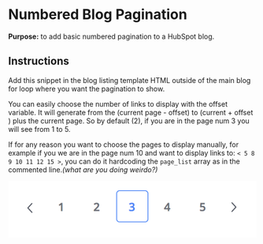 # Numbered Blog Pagination

**Purpose:** to add basic numbered pagination to a HubSpot blog. 

## Instructions 

Add this snippet in the blog listing template HTML outside of the main blog for loop where you want the pagination to show.

You can easily choose the number of links to display with the offset variable. It will generate from the (current page - offset) to (current + offset ) plus the current page.
So by default (2), if you are in the page num 3 you will see from 1 to 5.

If for any reason you want to choose the pages to display manually, for example if you we are in the page num 10 and want to display links to:
`< 5 8 9 10 11 12 15 >`, you can do it hardcoding the `page_list` array as in the commented line._(what are you doing weirdo?)_

![Image of inline styling on media](screenshots/blog-numbered-pagination.png)
